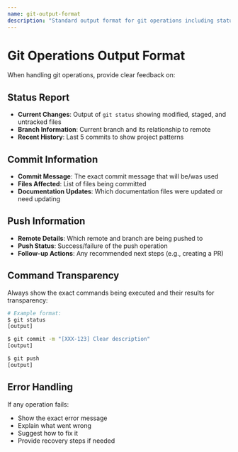 ```yaml
---
name: git-output-format
description: "Standard output format for git operations including status updates, commit messages, and push confirmations"
---
```

# Git Operations Output Format

When handling git operations, provide clear feedback on:

## Status Report
- **Current Changes**: Output of `git status` showing modified, staged, and untracked files
- **Branch Information**: Current branch and its relationship to remote
- **Recent History**: Last 5 commits to show project patterns

## Commit Information
- **Commit Message**: The exact commit message that will be/was used
- **Files Affected**: List of files being committed
- **Documentation Updates**: Which documentation files were updated or need updating

## Push Information
- **Remote Details**: Which remote and branch are being pushed to
- **Push Status**: Success/failure of the push operation
- **Follow-up Actions**: Any recommended next steps (e.g., creating a PR)

## Command Transparency
Always show the exact commands being executed and their results for transparency:
```bash
# Example format:
$ git status
[output]

$ git commit -m "[XXX-123] Clear description"
[output]

$ git push
[output]
```

## Error Handling
If any operation fails:
- Show the exact error message
- Explain what went wrong
- Suggest how to fix it
- Provide recovery steps if needed